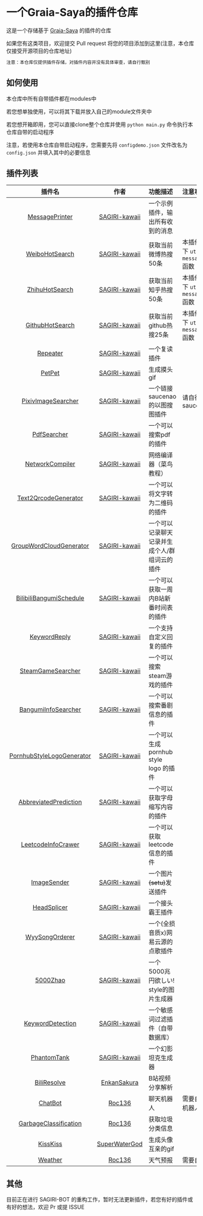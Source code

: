 # 一个Graia-Saya的插件仓库

这是一个存储基于 [Graia-Saya](https://github.com/GraiaProject/Saya) 的插件的仓库

如果您有这类项目，欢迎提交 Pull request 将您的项目添加到这里(注意，本仓库仅接受开源项目的仓库地址)

```diff
注意：本仓库仅提供插件存储，对插件内容并没有具体审查，请自行甄别
```

## 如何使用

本仓库中所有自带插件都在modules中

若您想单独使用，可以将其下载并放入自己的module文件夹中

若您想开箱即用，您可以直接clone整个仓库并使用 `python main.py` 命令执行本仓库自带的启动程序

注意，若使用本仓库自带启动程序，您需要先将 `configdemo.json` 文件改名为 `config.json` 并填入其中的必要信息

## 插件列表
插件名|作者|功能描述|注意事项
:--:|:--:|:--|:--|
[MessagePrinter](modules/MessagePrinter.py)|[SAGIRI-kawaii](https://github.com/SAGIRI-kawaii)|一个示例插件，输出所有收到的消息
[WeiboHotSearch](modules/WeiboHotSearch.py)|[SAGIRI-kawaii](https://github.com/SAGIRI-kawaii)|获取当前微博热搜50条|本插件依赖于本仓库下 `utils.py` 中的 `messagechain_to_img` 函数
[ZhihuHotSearch](modules/ZhihuHotSearch.py)|[SAGIRI-kawaii](https://github.com/SAGIRI-kawaii)|获取当前知乎热搜50条|本插件依赖于本仓库下 `utils.py` 中的 `messagechain_to_img` 函数
[GithubHotSearch](modules/GithubHotSearch.py)|[SAGIRI-kawaii](https://github.com/SAGIRI-kawaii)|获取当前github热搜25条|本插件依赖于本仓库下 `utils.py` 中的 `messagechain_to_img` 函数
[Repeater](modules/Repeater.py)|[SAGIRI-kawaii](https://github.com/SAGIRI-kawaii)|一个复读插件
[PetPet](modules/PetPet)|[SAGIRI-kawaii](https://github.com/SAGIRI-kawaii)|生成摸头gif
[PixivImageSearcher](modules/PixivImageSearcher)|[SAGIRI-kawaii](https://github.com/SAGIRI-kawaii)|一个链接saucenao的以图搜图插件|请自行配置 saucenao cookie
[PdfSearcher](modules/PdfSearcher.py)|[SAGIRI-kawaii](https://github.com/SAGIRI-kawaii)|一个可以搜索pdf的插件
[NetworkCompiler](modules/NetworkCompiler.py)|[SAGIRI-kawaii](https://github.com/SAGIRI-kawaii)|网络编译器（菜鸟教程）
[Text2QrcodeGenerator](modules/Text2QrcodeGenerator.py)|[SAGIRI-kawaii](https://github.com/SAGIRI-kawaii)|一个可以将文字转为二维码的插件
[GroupWordCloudGenerator](modules/GroupWordCloudGenerator)|[SAGIRI-kawaii](https://github.com/SAGIRI-kawaii)|一个可以记录聊天记录并生成个人/群组词云的插件
[BilibiliBangumiSchedule](modules/BilibiliBangumiSchedule.py)|[SAGIRI-kawaii](https://github.com/SAGIRI-kawaii)|一个可以获取一周内B站新番时间表的插件
[KeywordReply](modules/KeywordReply)|[SAGIRI-kawaii](https://github.com/SAGIRI-kawaii)|一个支持自定义回复的插件
[SteamGameSearcher](modules/SteamGameSearcher)|[SAGIRI-kawaii](https://github.com/SAGIRI-kawaii)|一个可以搜索steam游戏的插件
[BangumiInfoSearcher](modules/BangumiInfoSearcher)|[SAGIRI-kawaii](https://github.com/SAGIRI-kawaii)|一个可以搜索番剧信息的插件
[PornhubStyleLogoGenerator](modules/PornhubStyleLogoGenerator)|[SAGIRI-kawaii](https://github.com/SAGIRI-kawaii)|一个可以生成 pornhub style logo 的插件
[AbbreviatedPrediction](modules/AbbreviatedPrediction.py)|[SAGIRI-kawaii](https://github.com/SAGIRI-kawaii)|一个可以获取字母缩写内容的插件
[LeetcodeInfoCrawer](modules/LeetcodeInfoCrawer)|[SAGIRI-kawaii](https://github.com/SAGIRI-kawaii)|一个可以获取leetcode信息的插件
[ImageSender](modules/ImageSender)|[SAGIRI-kawaii](https://github.com/SAGIRI-kawaii)|一个图片~~(setu)~~发送插件
[HeadSplicer](modules/HeadSplicer)|[SAGIRI-kawaii](https://github.com/SAGIRI-kawaii)|一个接头霸王插件
[WyySongOrderer](modules/WyySongOrderer)|[SAGIRI-kawaii](https://github.com/SAGIRI-kawaii)|一个(全损音质x)网易云源的点歌插件
[5000Zhao](modules/5000zhao)|[SAGIRI-kawaii](https://github.com/SAGIRI-kawaii)|一个 5000兆円欲しい! style的图片生成器
[KeywordDetection](modules/KeywordDetection)|[SAGIRI-kawaii](https://github.com/SAGIRI-kawaii)|一个敏感词过滤插件（自带数据库）
[PhantomTank](modules/PhantomTank)|[SAGIRI-kawaii](https://github.com/SAGIRI-kawaii)|一个幻影坦克生成器
[BiliResolve](modules/BiliResolve)|[EnkanSakura](https://github.com/EnkanSakura)|B站视频分享解析
[ChatBot](modules/ChatBot)|[Roc136](https://github.com/Roc136)|聊天机器人|需要自行配置所用的机器人及所需的key
[GarbageClassification](modules/GarbageClassification)|[Roc136](https://github.com/Roc136)|获取垃圾分类信息
[KissKiss](modules/KissKiss)|[SuperWaterGod](https://github.com/SuperWaterGod)|生成头像互亲的gif
[Weather](modules/Weather)|[Roc136](https://github.com/Roc136)|天气预报|需要自行配置`KEY`

## 其他

目前正在进行 SAGIRI-BOT 的重构工作，暂时无法更新插件，若您有好的插件或有好的想法，欢迎 Pr 或提 ISSUE
